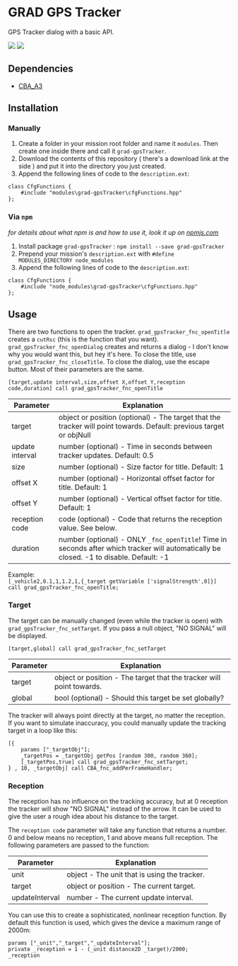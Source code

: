 # GRAD GPS Tracker
GPS Tracker dialog with a basic API.

![](http://i.imgur.com/aWKas0x.png)  ![](http://i.imgur.com/Rn2xKBa.png)

## Dependencies
* [CBA_A3](https://github.com/CBATeam/CBA_A3)

## Installation
### Manually
1. Create a folder in your mission root folder and name it `modules`. Then create one inside there and call it `grad-gpsTracker`.
2. Download the contents of this repository ( there's a download link at the side ) and put it into the directory you just created.
3. Append the following lines of code to the `description.ext`:

```sqf
class CfgFunctions {
    #include "modules\grad-gpsTracker\cfgFunctions.hpp"
};
```


### Via `npm`
_for details about what npm is and how to use it, look it up on [npmjs.com](https://www.npmjs.com/)_

1. Install package `grad-gpsTracker` : `npm install --save grad-gpsTracker`
2. Prepend your mission's `description.ext` with `#define MODULES_DIRECTORY node_modules`
3. Append the following lines of code to the `description.ext`:

```sqf
class CfgFunctions {
    #include "node_modules\grad-gpsTracker\cfgFunctions.hpp"
};
```


## Usage

There are two functions to open the tracker. `grad_gpsTracker_fnc_openTitle` creates a `cutRsc` (this is the function that you want). `grad_gpsTracker_fnc_openDialog` creates and returns a dialog - I don't know why you would want this, but hey it's here. To close the title, use `grad_gpsTracker_fnc_closeTitle`. To close the dialog, use the escape button. Most of their parameters are the same.

`[target,update interval,size,offset X,offset Y,reception code,duration] call grad_gpsTracker_fnc_openTitle`

Parameter       | Explanation
----------------|--------------------------------------------------------------------------------------------------------------------
target          | object or position (optional) - The target that the tracker will point towards. Default: previous target or objNull
update interval | number (optional) - Time in seconds between tracker updates. Default: 0.5
size            | number (optional) - Size factor for title. Default: 1
offset X        | number (optional) - Horizontal offset factor for title. Default: 1
offset Y        | number (optional) - Vertical offset factor for title. Default: 1
reception code  | code (optional) - Code that returns the reception value. See below.
duration        | number (optional) - ONLY `_fnc_openTitle`! Time in seconds after which tracker will automatically be closed. -1 to disable. Default: -1

Example:  
`[_vehicle2,0.1,1,1.2,1,{_target getVariable ['signalStrength',0]}] call grad_gpsTracker_fnc_openTitle;`

### Target
The target can be manually changed (even while the tracker is open) with `grad_gpsTracker_fnc_setTarget`. If you pass a null object, "NO SIGNAL" will be displayed.

`[target,global] call grad_gpsTracker_fnc_setTarget`

Parameter | Explanation
----------|---------------------------------------------------------------------
target    | object or position - The target that the tracker will point towards.
global    | bool (optional) - Should this target be set globally?

The tracker will always point directly at the target, no matter the reception. If you want to simulate inaccuracy, you could manually update the tracking target in a loop like this:

```sqf
[{
    params ["_targetObj"];
    _targetPos = _targetObj getPos [random 300, random 360];
    [_targetPos,true] call grad_gpsTracker_fnc_setTarget;
} , 10, _targetObj] call CBA_fnc_addPerFrameHandler;
```

### Reception
The reception has no influence on the tracking accuracy, but at 0 reception the tracker will show "NO SIGNAL" instead of the arrow. It can be used to give the user a rough idea about his distance to the target.

The `reception code` parameter will take any function that returns a number. 0 and below means no reception, 1 and above means full reception. The following parameters are passed to the function:

Parameter      | Explanation
---------------|---------------------------------------------
unit           | object - The unit that is using the tracker.
target         | object or position - The current target.
updateInterval | number - The current update interval.

You can use this to create a sophisticated, nonlinear reception function. By default this function is used, which gives the device a maximum range of 2000m:

```sqf
params ["_unit","_target","_updateInterval"];
private _reception = 1 - (_unit distance2D _target)/2000;
_reception
```
